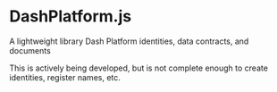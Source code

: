 # DashPlatform.js

A lightweight library Dash Platform identities, data contracts, and documents

This is actively being developed, but is not complete enough to create identities, register names, etc.
